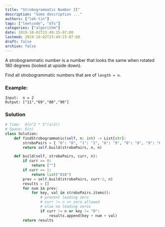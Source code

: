 ```yaml
---
title: "Strobogrammatic Number II"
description: "Some description ..."
authors: ["lek-tin"]
tags: ["leetcode", "dfs"]
categories: ["algorithm"]
date: 2019-10-02T23:49:15-07:00
lastmod: 2019-10-02T23:49:15-07:00
draft: false
archive: false
---
```

A strobogrammatic number is a number that looks the same when rotated 180 degrees (looked at upside down).   

Find all strobogrammatic numbers that are of `length = n`.

### Example:
```
Input:  n = 2
Output: ["11","69","88","96"]
```

### Solution
```python
# Time:  O(n^2 * 5^(n/2))
# Space: O(n)
class Solution:
    def findStrobogrammatic(self, n: int) -> List[str]:
        stroboPairs = { "0": "0", "1": "1", "6": "9", "8": "8", "9": "6" }
        return self.build(stroboPairs, n, n)

    def build(self, stroboPairs, curr, n):
        if curr == 0:
            return [""]
        if curr == 1:
            return list("018")
        prev = self.build(stroboPairs, curr-2, n)
        results = []
        for num in prev:
            for key, val in stroboPairs.items():
                # prevent leading zero
                # curr != n => zero allowed
                # else no leading zeros
                if curr != n or key != "0":
                    results.append(key + num + val)
        return results
```